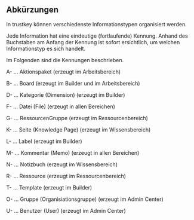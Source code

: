 ## Abkürzungen
In trustkey können verschiedenste Informationstypen organisiert werden.

Jede Information hat eine eindeutige (fortlaufende) Kennung. Anhand des Buchstaben am Anfang der Kennung ist sofort ersichtlich, um welchen Informationstyp es sich handelt.

Im Folgenden sind die Kennungen beschrieben.

A- ... Aktionspaket (erzeugt im Arbeitsbereich)

B- ... Board (erzeugt im Builder und im Arbeitsbereich)

D- ... Kategorie (Dimension) (erzeugt im Builder)

F- ... Datei (File) (erzeugt in allen Bereichen)

G- ... RessourcenGruppe (erzeugt im Ressourcenbereich)

K- ... Seite (Knowledge Page) (erzeugt im Wissensbereich)

L- ... Label (erzeugt im Builder)

M- ... Kommentar (Memo) (erzeugt in allen Bereichen)

N- ... Notizbuch (erzeugt im Wissensbereich)

R- ... Ressource (erzeugt im Ressourcenbereich)

T- ... Template (erzeugt im Builder)

O- ... Gruppe (Organisiationsgruppe) (erzeugt im Admin Center)

U- ... Benutzer (User) (erzeugt im Admin Center)

